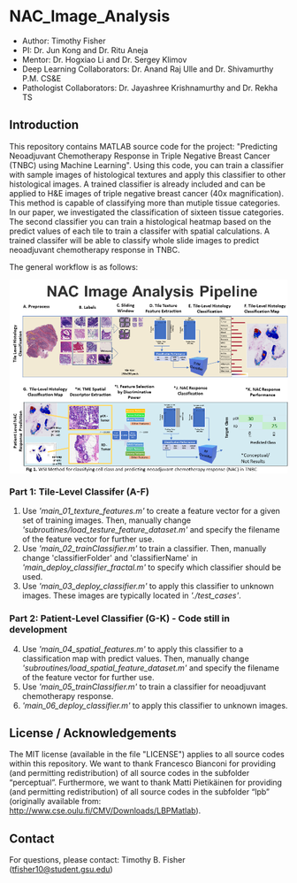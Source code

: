 # NAC_Image_Analysis
- Author: Timothy Fisher
- PI: Dr. Jun Kong and Dr. Ritu Aneja
- Mentor: Dr. Hogxiao Li and Dr. Sergey Klimov
- Deep Learning Collaborators: Dr. Anand Raj Ulle and Dr. Shivamurthy P.M. CS&E
- Pathologist Collaborators: Dr. Jayashree Krishnamurthy and Dr. Rekha TS

## Introduction
This repository contains MATLAB source code for the project: "Predicting Neoadjuvant Chemotherapy Response in Triple Negative Breast Cancer (TNBC) using Machine Learning". Using this code, you can train a classifier with sample images of histological textures and apply this classifier to other histological images. A trained classifier is already included and can be applied to H&E images of triple negative breast cancer (40x magnification).  This method is capable of classifying more than mutiple tissue categories. In our paper, we investigated the classification of sixteen tissue categories. The second classifier you can train a histological heatmap based on the predict values of each tile to train a classifer with spatial calculations. A trained classifer will be able to classify whole slide images to predict neoadjuvant chemotherapy response in TNBC. 


The general workflow is as follows:

<img src="https://github.com/timothyfisherphd/NAC_Image_Analysis/blob/master/supporting_files/Small_NAC_Pipeline.png" align="center">

### Part 1: Tile-Level Classifer (A-F)
1. Use *'main_01_texture_features.m'* to create a feature vector for a given set of training images. Then, manually change *'subroutines/load_testure_feature_dataset.m'* and specify the filename of the feature vector for further use.
2. Use *'main_02_trainClassifier.m'* to train a classifier. Then, manually change 'classifierFolder' and 'classifierName' in *'main_deploy_classifier_fractal.m'* to specify which classifier should be used.
3. Use *'main_03_deploy_classifier.m'* to apply this classifier to unknown images. These images are typically located in *'./test_cases'*.
### Part 2: Patient-Level Classifier (G-K) - Code still in development
4. Use *'main_04_spatial_features.m'* to apply this classifier to a classification map with predict values.  Then, manually change *'subroutines/load_spatial_feature_dataset.m'* and specify the filename of the feature vector for further use.
5. Use *'main_05_trainClassifier.m'* to train a classifier for neoadjuvant chemotherapy response.
6. *'main_06_deploy_classifier.m'* to apply this classifier to unknown images. 


## License / Acknowledgements

The MIT license (available in the file "LICENSE") applies to all source codes within this repository. We want to thank Francesco Bianconi for providing (and permitting redistribution) of all source codes in the subfolder “perceptual”. Furthermore, we want to thank Matti Pietikäinen for providing (and permitting redistribution) of all source codes in the subfolder “lpb” (originally available from: http://www.cse.oulu.fi/CMV/Downloads/LBPMatlab).

## Contact
For questions, please contact: Timothy B. Fisher (tfisher10@student.gsu.edu)
